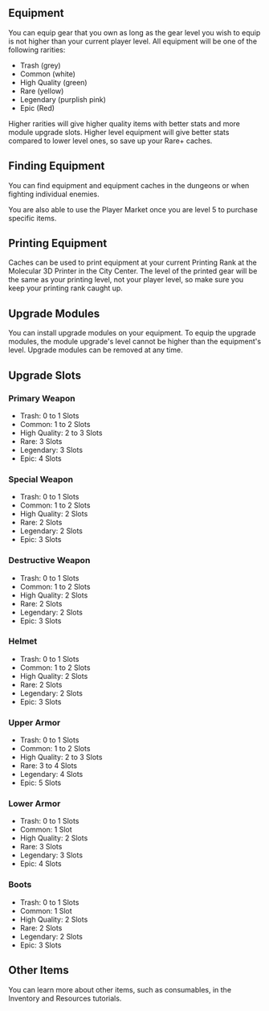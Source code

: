 ## Equipment
You can equip gear that you own as long as the gear level you wish to equip is not higher than your current player level. All equipment will be one of the following rarities:

  - Trash (grey)
  - Common (white)
  - High Quality (green)
  - Rare (yellow)
  - Legendary (purplish pink)
  - Epic (Red)

Higher rarities will give higher quality items with better stats and more module upgrade slots. Higher level equipment will give better stats compared to lower level ones, so save up your Rare+ caches.

## Finding Equipment

You can find equipment and equipment caches in the dungeons or when fighting individual enemies.

You are also able to use the Player Market once you are level 5 to purchase specific items.

## Printing Equipment

Caches can be used to print equipment at your current Printing Rank at the Molecular 3D Printer in the City Center. The level of the printed gear will be the same as your printing level, not your player level, so make sure you keep your printing rank caught up.

## Upgrade Modules

You can install upgrade modules on your equipment. To equip the upgrade modules, the module upgrade's level cannot be higher than the equipment's level. Upgrade modules can be removed at any time.

## Upgrade Slots

### Primary Weapon
 - Trash: 0 to 1 Slots
 - Common: 1 to 2 Slots
 - High Quality: 2 to 3 Slots
 - Rare: 3 Slots
 - Legendary: 3 Slots
 - Epic: 4 Slots

### Special Weapon
 - Trash: 0 to 1 Slots
 - Common: 1 to 2 Slots
 - High Quality: 2 Slots
 - Rare: 2 Slots
 - Legendary: 2 Slots
 - Epic: 3 Slots

### Destructive Weapon
 - Trash: 0 to 1 Slots
 - Common: 1 to 2 Slots
 - High Quality: 2 Slots
 - Rare: 2 Slots
 - Legendary: 2 Slots
 - Epic: 3 Slots

### Helmet
 - Trash: 0 to 1 Slots
 - Common: 1 to 2 Slots
 - High Quality: 2 Slots
 - Rare: 2 Slots
 - Legendary: 2 Slots
 - Epic: 3 Slots

### Upper Armor
 - Trash: 0 to 1 Slots
 - Common: 1 to 2 Slots
 - High Quality: 2 to 3 Slots
 - Rare: 3 to 4 Slots
 - Legendary: 4 Slots
 - Epic: 5 Slots

### Lower Armor
 - Trash: 0 to 1 Slots
 - Common: 1 Slot
 - High Quality: 2 Slots
 - Rare: 3 Slots
 - Legendary: 3 Slots
 - Epic: 4 Slots

### Boots
 - Trash: 0 to 1 Slots
 - Common: 1 Slot
 - High Quality: 2 Slots
 - Rare: 2 Slots
 - Legendary: 2 Slots
 - Epic: 3 Slots

## Other Items
You can learn more about other items, such as consumables, in the Inventory and Resources tutorials.